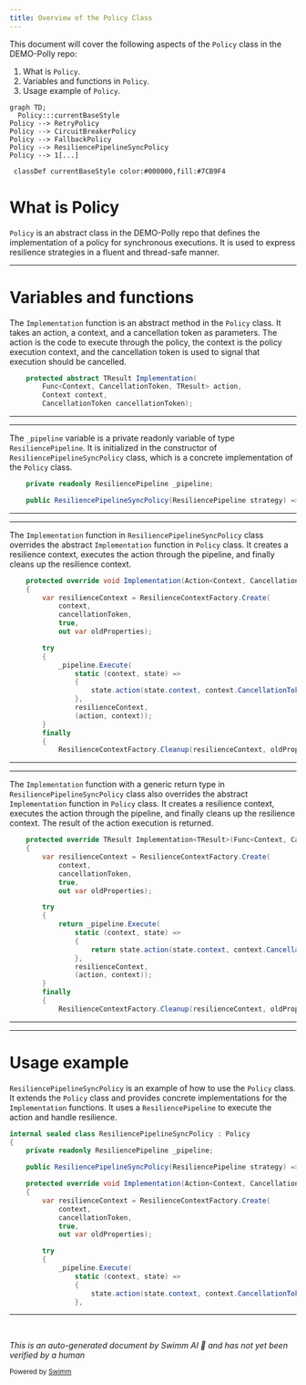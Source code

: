 ```yaml
---
title: Overview of the Policy Class
---
```

This document will cover the following aspects of the `Policy` class in the DEMO-Polly repo:

1. What is `Policy`.
2. Variables and functions in `Policy`.
3. Usage example of `Policy`.

```mermaid
graph TD;
  Policy:::currentBaseStyle
Policy --> RetryPolicy
Policy --> CircuitBreakerPolicy
Policy --> FallbackPolicy
Policy --> ResiliencePipelineSyncPolicy
Policy --> 1[...]

 classDef currentBaseStyle color:#000000,fill:#7CB9F4
```

# What is Policy

`Policy` is an abstract class in the DEMO-Polly repo that defines the implementation of a policy for synchronous executions. It is used to express resilience strategies in a fluent and thread-safe manner.

<SwmSnippet path="/src/Polly/Policy.SyncGenericImplementation.cs" line="12">

---

# Variables and functions

The `Implementation` function is an abstract method in the `Policy` class. It takes an action, a context, and a cancellation token as parameters. The action is the code to execute through the policy, the context is the policy execution context, and the cancellation token is used to signal that execution should be cancelled.

```c#
    protected abstract TResult Implementation(
        Func<Context, CancellationToken, TResult> action,
        Context context,
        CancellationToken cancellationToken);
```

---

</SwmSnippet>

<SwmSnippet path="/src/Polly/Utilities/Wrappers/ResiliencePipelineSyncPolicy.cs" line="5">

---

The `_pipeline` variable is a private readonly variable of type `ResiliencePipeline`. It is initialized in the constructor of `ResiliencePipelineSyncPolicy` class, which is a concrete implementation of the `Policy` class.

```c#
    private readonly ResiliencePipeline _pipeline;

    public ResiliencePipelineSyncPolicy(ResiliencePipeline strategy) => _pipeline = strategy;
```

---

</SwmSnippet>

<SwmSnippet path="/src/Polly/Utilities/Wrappers/ResiliencePipelineSyncPolicy.cs" line="9">

---

The `Implementation` function in `ResiliencePipelineSyncPolicy` class overrides the abstract `Implementation` function in `Policy` class. It creates a resilience context, executes the action through the pipeline, and finally cleans up the resilience context.

```c#
    protected override void Implementation(Action<Context, CancellationToken> action, Context context, CancellationToken cancellationToken)
    {
        var resilienceContext = ResilienceContextFactory.Create(
            context,
            cancellationToken,
            true,
            out var oldProperties);

        try
        {
            _pipeline.Execute(
                static (context, state) =>
                {
                    state.action(state.context, context.CancellationToken);
                },
                resilienceContext,
                (action, context));
        }
        finally
        {
            ResilienceContextFactory.Cleanup(resilienceContext, oldProperties);
```

---

</SwmSnippet>

<SwmSnippet path="/src/Polly/Utilities/Wrappers/ResiliencePipelineSyncPolicy.cs" line="33">

---

The `Implementation` function with a generic return type in `ResiliencePipelineSyncPolicy` class also overrides the abstract `Implementation` function in `Policy` class. It creates a resilience context, executes the action through the pipeline, and finally cleans up the resilience context. The result of the action execution is returned.

```c#
    protected override TResult Implementation<TResult>(Func<Context, CancellationToken, TResult> action, Context context, CancellationToken cancellationToken)
    {
        var resilienceContext = ResilienceContextFactory.Create(
            context,
            cancellationToken,
            true,
            out var oldProperties);

        try
        {
            return _pipeline.Execute(
                static (context, state) =>
                {
                    return state.action(state.context, context.CancellationToken);
                },
                resilienceContext,
                (action, context));
        }
        finally
        {
            ResilienceContextFactory.Cleanup(resilienceContext, oldProperties);
```

---

</SwmSnippet>

<SwmSnippet path="/src/Polly/Utilities/Wrappers/ResiliencePipelineSyncPolicy.cs" line="3">

---

# Usage example

`ResiliencePipelineSyncPolicy` is an example of how to use the `Policy` class. It extends the `Policy` class and provides concrete implementations for the `Implementation` functions. It uses a `ResiliencePipeline` to execute the action and handle resilience.

```c#
internal sealed class ResiliencePipelineSyncPolicy : Policy
{
    private readonly ResiliencePipeline _pipeline;

    public ResiliencePipelineSyncPolicy(ResiliencePipeline strategy) => _pipeline = strategy;

    protected override void Implementation(Action<Context, CancellationToken> action, Context context, CancellationToken cancellationToken)
    {
        var resilienceContext = ResilienceContextFactory.Create(
            context,
            cancellationToken,
            true,
            out var oldProperties);

        try
        {
            _pipeline.Execute(
                static (context, state) =>
                {
                    state.action(state.context, context.CancellationToken);
                },
```

---

</SwmSnippet>

&nbsp;

*This is an auto-generated document by Swimm AI 🌊 and has not yet been verified by a human*

<SwmMeta version="3.0.0" repo-id="Z2l0aHViJTNBJTNBREVNTy1Qb2xseSUzQSUzQXN3aW1taW8=" repo-name="DEMO-Polly"><sup>Powered by [Swimm](/)</sup></SwmMeta>
